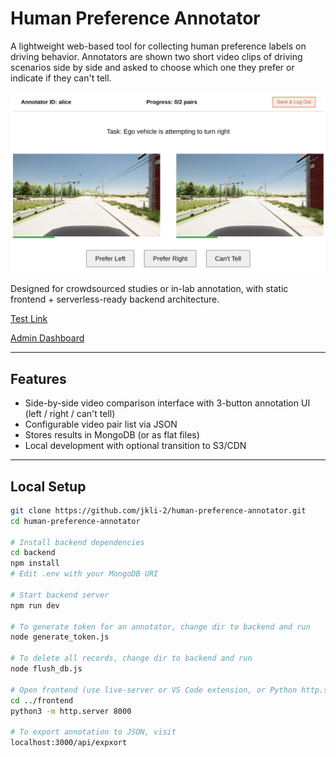 # Human Preference Annotator

A lightweight web-based tool for collecting human preference labels on driving behavior. Annotators are shown two short video clips of driving scenarios side by side and asked to choose which one they prefer or indicate if they can't tell.

<p align="center">
  <img src="assets/images/annotate_ui.png">
</p>

Designed for crowdsourced studies or in-lab annotation, with static frontend + serverless-ready backend architecture.

[Test Link](https://jkli-2.github.io/human-preference-annotator/?token=ffb981fe)

[Admin Dashboard](https://jkli-2.github.io/human-preference-annotator/admin/)

---

## Features

- Side-by-side video comparison interface with 3-button annotation UI (left / right / can't tell)
- Configurable video pair list via JSON
- Stores results in MongoDB (or as flat files)
- Local development with optional transition to S3/CDN

---

## Local Setup

```bash
git clone https://github.com/jkli-2/human-preference-annotator.git
cd human-preference-annotator

# Install backend dependencies
cd backend
npm install
# Edit .env with your MongoDB URI

# Start backend server
npm run dev

# To generate token for an annotator, change dir to backend and run
node generate_token.js

# To delete all records, change dir to backend and run
node flush_db.js

# Open frontend (use live-server or VS Code extension, or Python http.server)
cd ../frontend
python3 -m http.server 8000

# To export annotation to JSON, visit
localhost:3000/api/expxort
```
